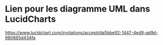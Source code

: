 # Lien pour les diagramme UML dans LucidCharts

https://www.lucidchart.com/invitations/accept/da5bbe92-1447-4ed9-ad9d-980665d434fa
